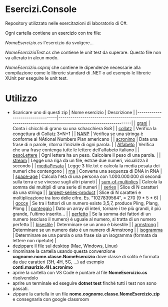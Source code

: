 # Esercizi.Console

Repository utilizzato nelle esercitazioni di laboratorio di C#.

Ogni cartella contiene un esercizio con tre file: 

*NomeEsercizio.cs*  l'esercizio da svolgere...

*NomeEsercizioTest.cs* che contiene le unit test da superare. Questo file non va alterato in alcun modo. 

*NomeEsercizio.csproj* che contiene le dipendenze necessarie alla compilazione come le librerie standard di .NET o ad esempio le librerie XUnit per eseguire le unit test.  

# Utilizzo

- Scaricare uno di questi zip
| Nome esercizio                   | Descrizione                                                                                                  |
|----------------------------------|--------------------------------------------------------------------------------------------------------------|
| [grani](collatz)                 | Conta i chicchi di grano su una schacchiera 8x8                                                              |
| [collatz](NANP)                  | Verifica la congettura di Collatz 3*N+1                                                                      |
| [NANP](acronimo)                 | Verifica se una stringa è conforme al NAtional Numbers Plan americano                                        |
| [acronimo](Alfabeto)             | Data una frase di n parole, ritorna l'iniziale di ogni parola.                                               |
| [Alfabeto](pesoLettere)          | Verifica che una frase contenga tutte le lettere dell'alfabeto italiano                                      |
| [pesoLettere](stream)            | Ogni lettera ha un peso. Calcolare il peso di una parola.                                                    |
| [stream](mediaPesata)            | Legge una riga da un file, estrae due numeri, visualizza il secondo                                          |
| [mediaPesata](rna)               | Legge 3 file.txt e calcola la media pesata dei numeri che contengono                                         |
| [rna](space-age)                 | Converte una sequenza di DNA in RNA                                                                          |
| [space-age](sum-of-multiplies)   | Calcola l'età di una persona con 1.000.000.000 di secondi sulla terra e se vivesse sugli altri pianeti       |
| [sum-of-multiplies](series)      | Calcola la somma dei multipli di una serie di numeri                                                         |
| [series](largest-series-product) | Slice di N caratteri da una stringa                                                                          |
| [largest-series-product](gocce)  | Slice di N caratteri e moltiplicazione tra loro delle cifre. Es. "1027839564",  =  270 (9 * 5 * 6)           |
| [gocce](punteggio)               | Se tra i fattori di un numero esiste 3,5,7, produce Pling, Plang, Plong                                      |
| [punteggio](perfetto)            | Dato un array di interi, tornare i tre più grandi, il più grande, l'ultimo inserito...                       |
| [perfetto](bisestile)            | Se la somma dei fattori di un numero (escluso il numero) è uguale al numero, si tratta di un numero perfetto |
| [bisestile](armstrong)           | Determinare se un anno è bisestile                                                                           |
| [armstrong](isogramma)           | Determinare se un numero dato è un numero di Armstrong                                                       |
| [isogramma]()                    | Determinare se una parola o una frase sia un isogramma (formata da lettere non ripetute)                     |
- dezippare il file sul desktop (Mac, Windows, Linux)
- rinominare la cartella usando questa convenzione **cognome.nome.classe.NomeEsercizio** dove classe di solito è formata da due caratteri (3H, 4H, 5G, ...) ad esempio **conti.maurizio.4H.acronimo**
- aprire la cartella con VS Code e puntare al file **NomeEsercizio.cs** risolvendolo
- aprire un terminale ed eseguire **dotnet test** finchè tutti i test non sono passati.
- zippare la cartella in un file **nome.cognome.classe.NomeEsercizio.zip** e consegnarla con google classroom 


